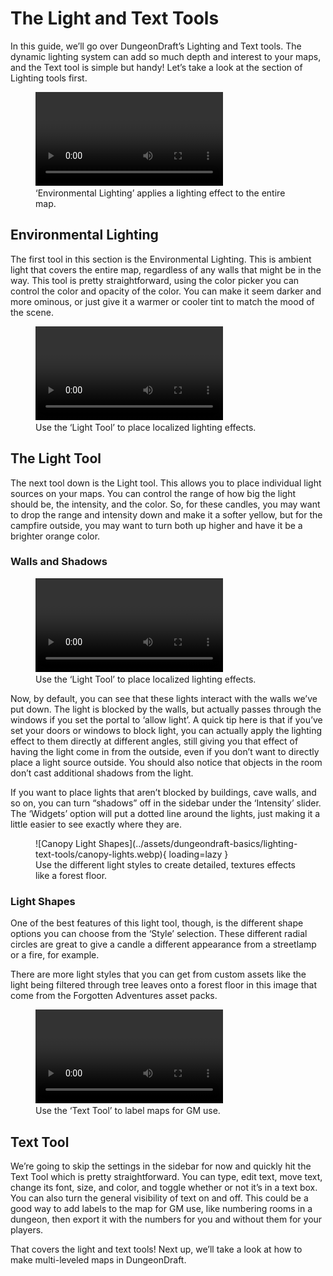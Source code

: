 # The Light and Text Tools
In this guide, we’ll go over DungeonDraft’s Lighting and Text tools. The dynamic lighting system can add so much depth and interest to your maps, and the Text tool is simple but handy! Let’s take a look at the section of Lighting tools first.

<figure class="right w450 video_container">
    <video controls="true" allowfullscreen="true">
        <source src="../../assets/dungeondraft-basics/lighting-text-tools/environmental-lighting.webm" type="video/webm">
        Your browser does not support the video tag.
    </video>
    <figcaption markdown>‘Environmental Lighting’ applies a lighting effect to the entire map.</figcaption>
</figure>

## Environmental Lighting
The first tool in this section is the Environmental Lighting. This is ambient light that covers the entire map, regardless of any walls that might be in the way. This tool is pretty straightforward, using the color picker you can control the color and opacity of the color. You can make it seem darker and more ominous, or just give it a warmer or cooler tint to match the mood of the scene.

<div class="clear"></div>

<figure class="right w450 video_container">
    <video controls="true" allowfullscreen="true">
        <source src="../../assets/dungeondraft-basics/lighting-text-tools/placing-lights.webm" type="video/webm">
        Your browser does not support the video tag.
    </video>
    <figcaption markdown>Use the ‘Light Tool’ to place localized lighting effects.</figcaption>
</figure>

## The Light Tool
The next tool down is the Light tool. This allows you to place individual light sources on your maps. You can control the range of how big the light should be, the intensity, and the color. So, for these candles, you may want to drop the range and intensity down and make it a softer yellow, but for the campfire outside, you may want to turn both up higher and have it be a brighter orange color.

<div class="clear"></div>

### Walls and Shadows

<figure class="right w450 video_container">
    <video controls="true" allowfullscreen="true">
        <source src="../../assets/dungeondraft-basics/lighting-text-tools/allow-lights.webm" type="video/webm">
        Your browser does not support the video tag.
    </video>
    <figcaption markdown>Use the ‘Light Tool’ to place localized lighting effects.</figcaption>
</figure>

Now, by default, you can see that these lights interact with the walls we’ve put down. The light is blocked by the walls, but actually passes through the windows if you set the portal to ‘allow light’. A quick tip here is that if you’ve set your doors or windows to block light, you can actually apply the lighting effect to them directly at different angles, still giving you that effect of having the light come in from the outside, even if you don’t want to directly place a light source outside. You should also notice that objects in the room don’t cast additional shadows from the light.

If you want to place lights that aren’t blocked by buildings, cave walls, and so on, you can turn “shadows” off in the sidebar under the ‘Intensity’ slider. The ‘Widgets’ option will put a dotted line around the lights, just making it a little easier to see exactly where they are.

<div class="clear"></div>

<figure class="right w400" markdown>
  ![Canopy Light Shapes](../assets/dungeondraft-basics/lighting-text-tools/canopy-lights.webp){ loading=lazy }
  <figcaption>Use the different light styles to create detailed, textures effects like a forest floor.</figcaption>
</figure>

### Light Shapes

One of the best features of this light tool, though, is the different shape options you can choose from the ‘Style’ selection. These different radial circles are great to give a candle a different appearance from a streetlamp or a fire, for example.

There are more light styles that you can get from custom assets like the light being filtered through tree leaves onto a forest floor in this image that come from the Forgotten Adventures asset packs.

<figure class="right clear w450 video_container">
    <video controls="true" allowfullscreen="true">
        <source src="../../assets/dungeondraft-basics/lighting-text-tools/text-tool.webm" type="video/webm">
        Your browser does not support the video tag.
    </video>
    <figcaption markdown>Use the ‘Text Tool’ to label maps for GM use.</figcaption>
</figure>

## Text Tool
We’re going to skip the settings in the sidebar for now and quickly hit the Text Tool which is pretty straightforward. You can type, edit text, move text, change its font, size, and color, and toggle whether or not it’s in a text box. You can also turn the general visibility of text on and off. This could be a good way to add labels to the map for GM use, like numbering rooms in a dungeon, then export it with the numbers for you and without them for your players. 

That covers the light and text tools! Next up, we’ll take a look at how to make multi-leveled maps in DungeonDraft.